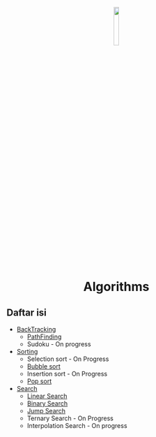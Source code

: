 <p align="center">
  <img width="15%" src="./../assets/images/phplogo.png" />
  <h1 align="center">Algorithms</h1>
</p>

## Daftar isi

- [BackTracking](https://github.com/bellshade/PHP/tree/main/algorithms/BackTracking)
  - [PathFinding](https://github.com/bellshade/PHP/tree/main/algorithms/BackTracking/PathFinding)
  - Sudoku - On progress
- [Sorting](https://github.com/bellshade/PHP/tree/main/algorithms/Sorting)
  - Selection sort - On Progress
  - [Bubble sort](https://github.com/bellshade/PHP/tree/main/algorithms/Sorting/BubbleSort)
  - Insertion sort - On Progress
  - [Pop sort](https://github.com/bellshade/PHP/tree/main/algorithms/Sorting/PopSort)
- [Search](https://github.com/bellshade/PHP/tree/main/algorithms/Searching)
  - [Linear Search](https://github.com/bellshade/PHP/tree/main/algorithms/Searching/Linear)
  - [Binary Search](https://github.com/bellshade/PHP/tree/main/algorithms/Searching/Binary)
  - [Jump Search](https://github.com/bellshade/PHP/tree/main/algorithms/Searching/Jump)
  - Ternary Search - On Progress
  - Interpolation Search - On progress
